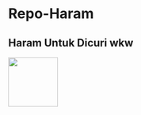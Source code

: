 # Repo-Haram
## Haram Untuk Dicuri wkw

<a href="https://github.com/Skuyykek69">
  <img align="center" src="https://visitor-badge.laobi.icu/badge?page_id=Skuyykek69/Repo-Haram" width=100/>
